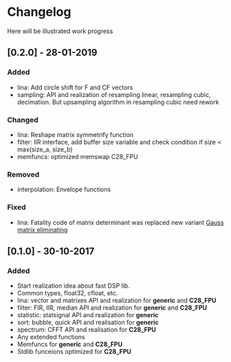 # Changelog
Here will be illustrated work progress


## [0.2.0] - 28-01-2019	
### Added
- lina: Add circle shift for F and CF vectors
- sampling: API and realization of resampling linear, resampling cubic, decimation. But upsampling algorithm in resampling cubic need rework
### Changed
- lina: Reshape matrix symmetrify function
- filter: IIR interface, add buffer size variable and check condition if size < max(size_a, size_b)
- memfuncs: optimized memswap C28_FPU
### Removed
- interpolation: Envelope functions
### Fixed
- lina: Fatality code of matrix determinant was replaced new variant [Gauss matrix eliminating](https://en.wikipedia.org/wiki/Gaussian_elimination)

	
## [0.1.0] - 30-10-2017
### Added
- Start realization idea about fast DSP lib.
- Common types, float32, cfloat, etc.
- lina: vector and matrixes API and realization for **generic** and **C28_FPU** 
- filter: FIR, IIR, median API and realization for **generic** and **C28_FPU**
- statistic: statsignal API and realization for **generic** 
- sort: bubble, quick API and realisation for **generic** 
- spectrum: CFFT API and realisation for **C28_FPU** 
- Any extended functions
- Memfuncs for **generic** and **C28_FPU** 
- Stdlib funcеions optimized for **C28_FPU** 
	